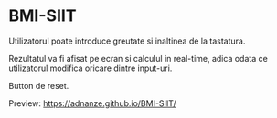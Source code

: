 # BMI-SIIT

Utilizatorul poate introduce greutate si inaltinea de la tastatura.

Rezultatul va fi afisat pe ecran si calculul in real-time, adica odata ce utilizatorul modifica oricare dintre input-uri.

Button de reset.

Preview: https://adnanze.github.io/BMI-SIIT/
